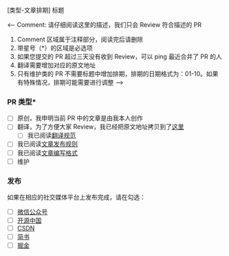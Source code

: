 [类型-文章排期] 标题

<-- Comment:
请仔细阅读这里的描述，我们只会 Review 符合描述的 PR

1. Comment 区域属于注释部分，阅读完后请删除
2. 带星号（*）的区域是必选项
3. 如果您提交的 PR 超过三天没有收到 Review，可以 ping 最近合并了 PR 的人
4. 翻译需要增加对应的原文地址
5. 只有维护类的 PR 不需要标题中增加排期，排期的日期格式为：01-10。如果有特殊情况，排期可能需要进行调整
-->

### PR 类型*

- [ ] 原创，我申明当前 PR 中的文章是由我本人创作
- [ ] 翻译，为了方便大家 Review，我已经把原文地址拷贝到了[这里](https://jenkins-zh.cn/)
    - [ ] 我已阅读[翻译规范](https://github.com/jenkins-zh/translation-spec)
- [ ] 我已阅读[文章发布规则](https://github.com/jenkins-infra/wechat/tree/master/management/operators/README.md)
- [ ] 我已阅读[文章编写格式](https://github.com/jenkins-infra/wechat/tree/master/articles/README.md)
- [ ] 维护

### 发布

如果在相应的社交媒体平台上发布完成，请在勾选：

- [ ] [微信公众号](https://github.com/linuxsuren)
- [ ] [开源中国](https://github.com/donhui)
- [ ] [CSDN](https://github.com/P01son6415)
- [ ] [简书](https://github.com/yJunS)
- [ ] [掘金](https://github.com/zacker330)
